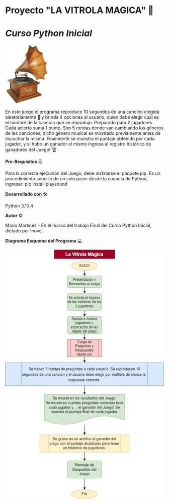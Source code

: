 # **Proyecto "LA VITROLA MAGICA"** :musical_score:
# _Curso Python Inicial_
![descripcion](/images/vitrola.jpg)

En este juego el programa reproduce 10 segundos de una canción elegida aleatoriamente :musical_keyboard: y brinda 4 opciones al usuario, quien debe elegir cuál es el nombre de la canción que se reprodujo.
Preparado para 2 jugadores. Cada acierto suma 1 punto. Son 5 rondas donde van cambiando los géneros de las canciones, dicho género musical es mostrado previamente antes de escuchar la misma.
Finalmente se muestra el puntaje obtenido por cada jugador, y si hubo un ganador el mismo ingresa al registro histórico de ganadores del Juego! :trophy:

**Pre-Requisitos** :spiral_notepad: 

Para la correcta ejecución del Juego, debe instalarse el paquete pip. Es un procedimiento sencillo de un solo paso: desde la consola de Python, ingresar: pip install playsound

**Desarrollado con** :hammer_and_wrench:

Python 3.10.4

**Autor** :copyright:

Mario Martínez - En el marco del trabajo Final del Curso Python Inicial, dictado por Inove.

**Diagrama Esquema del Programa** 	:computer:

![descripcion](/images/La_Vitrola_Magica.jpg)

